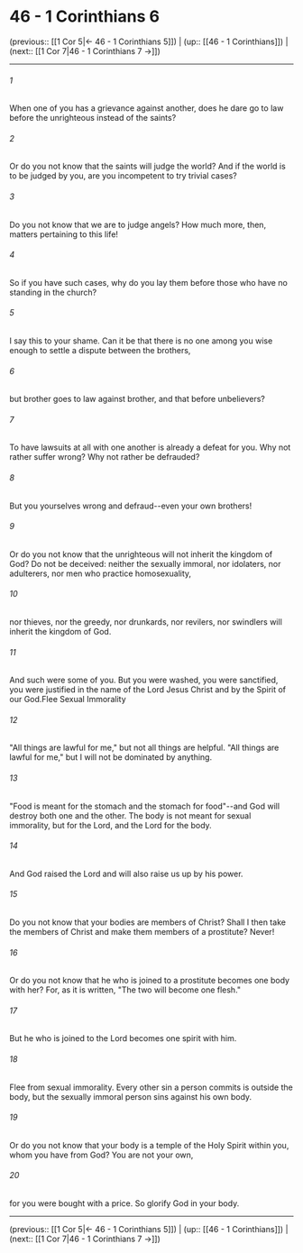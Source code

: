 # 46 - 1 Corinthians 6

(previous:: [[1 Cor 5|← 46 - 1 Corinthians 5]]) | (up:: [[46 - 1 Corinthians]]) | (next:: [[1 Cor 7|46 - 1 Corinthians 7 →]])

***


###### 1 
When one of you has a grievance against another, does he dare go to law before the unrighteous instead of the saints? 

###### 2 
Or do you not know that the saints will judge the world? And if the world is to be judged by you, are you incompetent to try trivial cases? 

###### 3 
Do you not know that we are to judge angels? How much more, then, matters pertaining to this life! 

###### 4 
So if you have such cases, why do you lay them before those who have no standing in the church? 

###### 5 
I say this to your shame. Can it be that there is no one among you wise enough to settle a dispute between the brothers, 

###### 6 
but brother goes to law against brother, and that before unbelievers? 

###### 7 
To have lawsuits at all with one another is already a defeat for you. Why not rather suffer wrong? Why not rather be defrauded? 

###### 8 
But you yourselves wrong and defraud--even your own brothers! 

###### 9 
Or do you not know that the unrighteous will not inherit the kingdom of God? Do not be deceived: neither the sexually immoral, nor idolaters, nor adulterers, nor men who practice homosexuality, 

###### 10 
nor thieves, nor the greedy, nor drunkards, nor revilers, nor swindlers will inherit the kingdom of God. 

###### 11 
And such were some of you. But you were washed, you were sanctified, you were justified in the name of the Lord Jesus Christ and by the Spirit of our God.Flee Sexual Immorality 

###### 12 
"All things are lawful for me," but not all things are helpful. "All things are lawful for me," but I will not be dominated by anything. 

###### 13 
"Food is meant for the stomach and the stomach for food"--and God will destroy both one and the other. The body is not meant for sexual immorality, but for the Lord, and the Lord for the body. 

###### 14 
And God raised the Lord and will also raise us up by his power. 

###### 15 
Do you not know that your bodies are members of Christ? Shall I then take the members of Christ and make them members of a prostitute? Never! 

###### 16 
Or do you not know that he who is joined to a prostitute becomes one body with her? For, as it is written, "The two will become one flesh." 

###### 17 
But he who is joined to the Lord becomes one spirit with him. 

###### 18 
Flee from sexual immorality. Every other sin a person commits is outside the body, but the sexually immoral person sins against his own body. 

###### 19 
Or do you not know that your body is a temple of the Holy Spirit within you, whom you have from God? You are not your own, 

###### 20 
for you were bought with a price. So glorify God in your body.

***

(previous:: [[1 Cor 5|← 46 - 1 Corinthians 5]]) | (up:: [[46 - 1 Corinthians]]) | (next:: [[1 Cor 7|46 - 1 Corinthians 7 →]])
